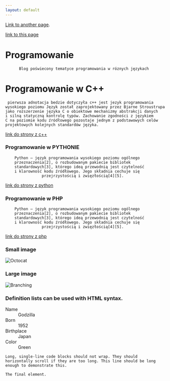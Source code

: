 ```yaml
---
layout: default
---
```



[Link to another page](./another-page.html).

[link to this page](https://www.youtube.com/)





# Programowanie
          Blog poświecony tematyce programowania w róznych językach 


# Programowanie w C++
     pierwsza adnotacja bedzie dotyczyła c++ jest jezyk programowania 
    wysokiego poziomu Język został zaprojektowany przez Bjarne Stroustrupa
    jako rozszerzenie języka C o obiektowe mechanizmy abstrakcji danych
    i silną statyczną kontrolę typów. Zachowanie zgodności z językiem
    C na poziomie kodu źródłowego pozostaje jednym z podstawowych celów
    projektowych kolejnych standardów języka.


[link do strony z c++](./stronacpp.html)


### Programowanie w PYTHONIE
        Python – język programowania wysokiego poziomu ogólnego
        przeznaczenia[2], o rozbudowanym pakiecie bibliotek
        standardowych[3], którego ideą przewodnią jest czytelność
        i klarowność kodu źródłowego. Jego składnia cechuje się
                    przejrzystością i zwięzłością[4][5].


[link do strony z python](./stronapython.html)


### Programowanie w PHP
        Python – język programowania wysokiego poziomu ogólnego
        przeznaczenia[2], o rozbudowanym pakiecie bibliotek
        standardowych[3], którego ideą przewodnią jest czytelność
        i klarowność kodu źródłowego. Jego składnia cechuje się
                    przejrzystością i zwięzłością[4][5].


[link do strony z php](./stronaphp.html)
### Small image

![Octocat](https://github.githubassets.com/images/icons/emoji/octocat.png)

### Large image

![Branching](https://guides.github.com/activities/hello-world/branching.png)


### Definition lists can be used with HTML syntax.

<dl>
<dt>Name</dt>
<dd>Godzilla</dd>
<dt>Born</dt>
<dd>1952</dd>
<dt>Birthplace</dt>
<dd>Japan</dd>
<dt>Color</dt>
<dd>Green</dd>
</dl>




```
Long, single-line code blocks should not wrap. They should horizontally scroll if they are too long. This line should be long enough to demonstrate this.
```

```
The final element.
```
